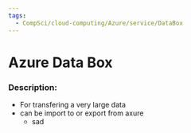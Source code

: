 ```yaml
---
tags:
  - CompSci/cloud-computing/Azure/service/DataBox
---
```

# Azure Data Box
### Description:
- For transfering a very large data
- can be import to or export from axure
	- sad
### 